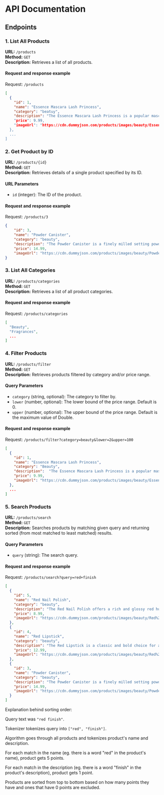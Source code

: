 # API Documentation
## Endpoints

### 1. List All Products

**URL:** `/products`  
**Method:** `GET`  
**Description:** Retrieves a list of all products.

#### Request and response example
Request: `/products`
```json
[
  {
    "id": 1,
    "name": "Essence Mascara Lash Princess",
    "category": "beatuy",
    "description": "The Essence Mascara Lash Princess is a popular mascara known for its volumizing and lengthening effects. Achieve dramatic lashes with this long-lasting and cruelty-free formula."",
    "price": 9.99,
    "imageUrl": "https://cdn.dummyjson.com/products/images/beauty/Essence%20Mascara%20Lash%20Princess/thumbnail.png"
  },
  ...
]
```

### 2. Get Product by ID

**URL:** `/products/{id}`  
**Method:** `GET`  
**Description:** Retrieves details of a single product specified by its ID.

#### URL Parameters

-   `id` (integer): The ID of the product.

#### Request and response example
Request: `/products/3`
```json
{
    "id": 3,
    "name": "Powder Canister",
    "category": "beauty",
    "description": "The Powder Canister is a finely milled setting powder designed to set makeup and control shine. With a lightweight and translucent formula, it provides a smooth and matte finish.",
    "price": 14.99,
    "imageUrl": "https://cdn.dummyjson.com/products/images/beauty/Powder%20Canister/thumbnail.png"
}
```

### 3. List All Categories
**URL:** `/products/categories`  
**Method:** `GET`  
**Description:** Retrieves a list of all product categories.

#### Request and response example
Request: `/products/categories`
```json
[
  "Beauty",
  "Fragrances",
  ...
]
```

### 4. Filter Products

**URL:** `/products/filter`  
**Method:** `GET`  
**Description:** Retrieves products filtered by category and/or price range.

#### Query Parameters

-   `category` (string, optional): The category to filter by.
-   `lower` (number, optional): The lower bound of the price range. Default is 0.
-   `upper` (number, optional): The upper bound of the price range. Default is the maximum value of Double.

#### Request and response example
Request: `/products/filter?category=beauty&lower=2&upper=100`

```json
[
  {
    "id": 1,
    "name": "Essence Mascara Lash Princess",
    "category": "Beauty",
    "description": 	"The Essence Mascara Lash Princess is a popular mascara known for its volumizing and lengthening effects. Achieve dramatic lashes with this long-lasting and cruelty-free formula.",
    "price": 9.99,
    "imageUrl": "https://cdn.dummyjson.com/products/images/beauty/Essence%20Mascara%20Lash%20Princess/thumbnail.png"
  },
  ...
]
```

### 5. Search Products

**URL:** `/products/search`  
**Method:** `GET`  
**Description:** Searches products by matching given query and returning sorted (from most matched to least matched) results.

#### Query Parameters

-   `query` (string): The search query.

#### Request and response example
Request: `/products/search?query=red+finish`
```json
[
  {
    "id": 5,
    "name": "Red Nail Polish",
    "category": "beauty",
    "description": "The Red Nail Polish offers a rich and glossy red hue for vibrant and polished nails. With a quick-drying formula, it provides a salon-quality finish at home.",
    "price": 8.99,
    "imageUrl": "https://cdn.dummyjson.com/products/images/beauty/Red%20Nail%20Polish/thumbnail.png"
  },
  {
    "id": 4,
    "name": "Red Lipstick",
    "category": "beauty",
    "description": "The Red Lipstick is a classic and bold choice for adding a pop of color to your lips. With a creamy and pigmented formula, it provides a vibrant and long-lasting finish.",
    "price": 12.99,
    "imageUrl": "https://cdn.dummyjson.com/products/images/beauty/Red%20Lipstick/thumbnail.png"
  },
  {
    "id": 3,
    "name": "Powder Canister",
    "category": "beauty",
    "description": "The Powder Canister is a finely milled setting powder designed to set makeup and control shine. With a lightweight and translucent formula, it provides a smooth and matte finish.",
    "price": 14.99,
    "imageUrl": "https://cdn.dummyjson.com/products/images/beauty/Powder%20Canister/thumbnail.png"
  }
]
```

Explanation behind sorting order:

Query text was `"red finish"`.

Tokenizer tokenizes query into `["red", "finish"]`.

Algorithm goes through all products and tokenizes product's name and description.

For each match in the name (eg. there is a word "red" in the product's name), product gets 5 points.

For each match in the description (eg. there is a word "finish" in the product's description), product gets 1 point.

Products are sorted from top to bottom based on how many points they have and ones that have 0 points are excluded.
